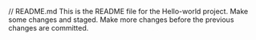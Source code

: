 // README.md
This is the README file for the Hello-world project.
Make some changes and staged.
Make more changes before the previous changes are committed.
